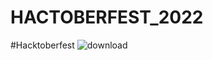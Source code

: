 # HACTOBERFEST_2022
#Hacktoberfest
![download](https://user-images.githubusercontent.com/85143283/193420606-e2a9509c-8225-4e6e-bd85-ffddd404be7b.jpeg)
